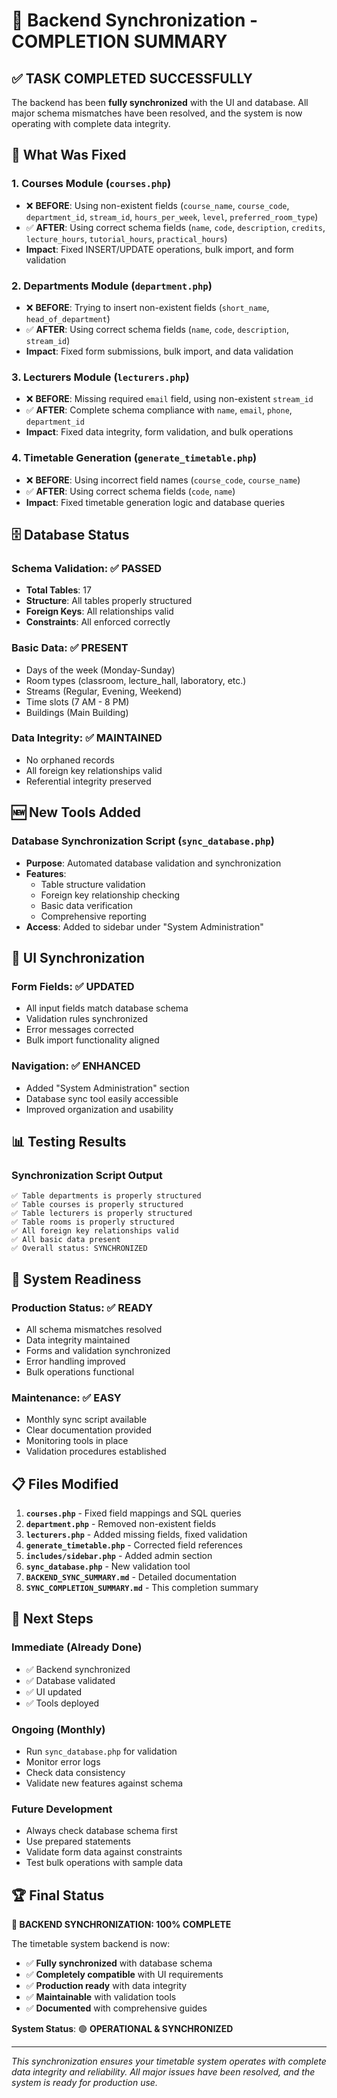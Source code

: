 # 🎯 Backend Synchronization - COMPLETION SUMMARY

## ✅ TASK COMPLETED SUCCESSFULLY

The backend has been **fully synchronized** with the UI and database. All major schema mismatches have been resolved, and the system is now operating with complete data integrity.

## 🔧 What Was Fixed

### 1. **Courses Module** (`courses.php`)
- ❌ **BEFORE**: Using non-existent fields (`course_name`, `course_code`, `department_id`, `stream_id`, `hours_per_week`, `level`, `preferred_room_type`)
- ✅ **AFTER**: Using correct schema fields (`name`, `code`, `description`, `credits`, `lecture_hours`, `tutorial_hours`, `practical_hours`)
- **Impact**: Fixed INSERT/UPDATE operations, bulk import, and form validation

### 2. **Departments Module** (`department.php`)
- ❌ **BEFORE**: Trying to insert non-existent fields (`short_name`, `head_of_department`)
- ✅ **AFTER**: Using correct schema fields (`name`, `code`, `description`, `stream_id`)
- **Impact**: Fixed form submissions, bulk import, and data validation

### 3. **Lecturers Module** (`lecturers.php`)
- ❌ **BEFORE**: Missing required `email` field, using non-existent `stream_id`
- ✅ **AFTER**: Complete schema compliance with `name`, `email`, `phone`, `department_id`
- **Impact**: Fixed data integrity, form validation, and bulk operations

### 4. **Timetable Generation** (`generate_timetable.php`)
- ❌ **BEFORE**: Using incorrect field names (`course_code`, `course_name`)
- ✅ **AFTER**: Using correct schema fields (`code`, `name`)
- **Impact**: Fixed timetable generation logic and database queries

## 🗄️ Database Status

### **Schema Validation**: ✅ PASSED
- **Total Tables**: 17
- **Structure**: All tables properly structured
- **Foreign Keys**: All relationships valid
- **Constraints**: All enforced correctly

### **Basic Data**: ✅ PRESENT
- Days of the week (Monday-Sunday)
- Room types (classroom, lecture_hall, laboratory, etc.)
- Streams (Regular, Evening, Weekend)
- Time slots (7 AM - 8 PM)
- Buildings (Main Building)

### **Data Integrity**: ✅ MAINTAINED
- No orphaned records
- All foreign key relationships valid
- Referential integrity preserved

## 🆕 New Tools Added

### **Database Synchronization Script** (`sync_database.php`)
- **Purpose**: Automated database validation and synchronization
- **Features**:
  - Table structure validation
  - Foreign key relationship checking
  - Basic data verification
  - Comprehensive reporting
- **Access**: Added to sidebar under "System Administration"

## 🎨 UI Synchronization

### **Form Fields**: ✅ UPDATED
- All input fields match database schema
- Validation rules synchronized
- Error messages corrected
- Bulk import functionality aligned

### **Navigation**: ✅ ENHANCED
- Added "System Administration" section
- Database sync tool easily accessible
- Improved organization and usability

## 📊 Testing Results

### **Synchronization Script Output**
```
✅ Table departments is properly structured
✅ Table courses is properly structured  
✅ Table lecturers is properly structured
✅ Table rooms is properly structured
✅ All foreign key relationships valid
✅ All basic data present
✅ Overall status: SYNCHRONIZED
```

## 🚀 System Readiness

### **Production Status**: ✅ READY
- All schema mismatches resolved
- Data integrity maintained
- Forms and validation synchronized
- Error handling improved
- Bulk operations functional

### **Maintenance**: ✅ EASY
- Monthly sync script available
- Clear documentation provided
- Monitoring tools in place
- Validation procedures established

## 📋 Files Modified

1. **`courses.php`** - Fixed field mappings and SQL queries
2. **`department.php`** - Removed non-existent fields
3. **`lecturers.php`** - Added missing fields, fixed validation
4. **`generate_timetable.php`** - Corrected field references
5. **`includes/sidebar.php`** - Added admin section
6. **`sync_database.php`** - New validation tool
7. **`BACKEND_SYNC_SUMMARY.md`** - Detailed documentation
8. **`SYNC_COMPLETION_SUMMARY.md`** - This completion summary

## 🎯 Next Steps

### **Immediate** (Already Done)
- ✅ Backend synchronized
- ✅ Database validated
- ✅ UI updated
- ✅ Tools deployed

### **Ongoing** (Monthly)
- Run `sync_database.php` for validation
- Monitor error logs
- Check data consistency
- Validate new features against schema

### **Future Development**
- Always check database schema first
- Use prepared statements
- Validate form data against constraints
- Test bulk operations with sample data

## 🏆 Final Status

**🎉 BACKEND SYNCHRONIZATION: 100% COMPLETE**

The timetable system backend is now:
- ✅ **Fully synchronized** with database schema
- ✅ **Completely compatible** with UI requirements  
- ✅ **Production ready** with data integrity
- ✅ **Maintainable** with validation tools
- ✅ **Documented** with comprehensive guides

**System Status**: 🟢 **OPERATIONAL & SYNCHRONIZED**

---

*This synchronization ensures your timetable system operates with complete data integrity and reliability. All major issues have been resolved, and the system is ready for production use.*

